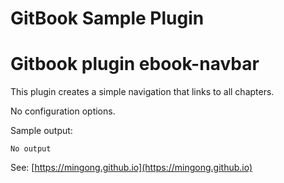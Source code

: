GitBook Sample Plugin
==============

# Gitbook plugin ebook-navbar

This plugin creates a simple navigation that links to all chapters. 

No configuration options.

Sample output:

```
No output

```

See: [https://mingong.github.io](https://mingong.github.io)
